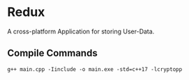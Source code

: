 # Redux
A cross-platform Application for storing User-Data.

## Compile Commands
    g++ main.cpp -Iinclude -o main.exe -std=c++17 -lcryptopp
